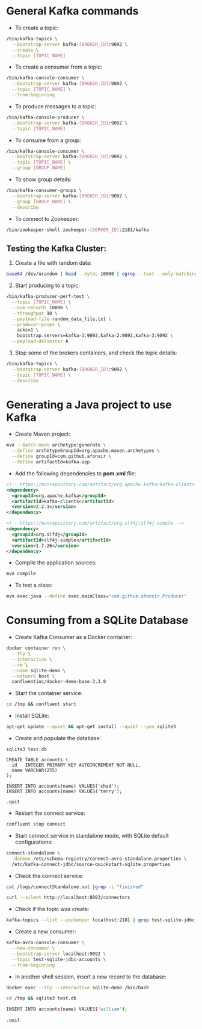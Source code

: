 # General Kafka commands

- To create a topic:
```bash
/bin/kafka-topics \
  --bootstrap-server kafka-[BROKER_ID]:9092 \
  --create \
  --topic [TOPIC_NAME]
```

- To create a consumer from a topic:
```bash
/bin/kafka-console-consumer \
  --bootstrap-server kafka-[BROKER_ID]:9092 \
  --topic [TOPIC_NAME] \
  --from-beginning
```

- To produce messages to a topic:
```bash
/bin/kafka-console-producer \
  --bootstrap-server kafka-[BROKER_ID]:9092 \
  --topic [TOPIC_NAME]
```

- To consume from a group:
```bash
/bin/kafka-console-consumer \
  --bootstrap-server kafka-[BROKER_ID]:9092 \
  --topic [TOPIC_NAME] \
  --group [GROUP_NAME]
```

- To show group details:
```bash
/bin/kafka-consumer-groups \
  --bootstrap-server kafka-[BROKER_ID]:9092 \
  --group [GROUP_NAME] \
  --describe
```

- To connect to Zookeeper:
```bash
/bin/zookeeper-shell zookeeper-[SERVER_ID]:2181/kafka
```

## Testing the Kafka Cluster:

1. Create a file with random data:

```bash
base64 /dev/urandom | head --bytes 10000 | egrep --text --only-matching "\w" | tr --delete '\n' > random_data_file.txt
```

2. Start producing to a topic:

```bash
/bin/kafka-producer-perf-test \
  --topic [TOPIC_NAME] \
  --num-records 10000 \
  --throughput 10 \
  --payload-file random_data_file.txt \
  --producer-props \
    acks=1 \
    bootstrap.servers=kafka-1:9092,kafka-2:9092,kafka-3:9092 \
  --payload-delimiter A
```

3. Stop some of the brokers containers, and check the topic details:

```bash
/bin/kafka-topics \
  --bootstrap-server kafka-[BROKER_ID]:9092 \
  --topic [TOPIC_NAME] \
  --describe
```

# Generating a Java project to use Kafka

- Create Maven project:

```bash
mvn --batch-mode archetype:generate \
  --define archetypeGroupId=org.apache.maven.archetypes \
  --define groupId=com.github.afonsir \
  --define artifactId=kafka-app
```

- Add the following dependencies to **pom.xml** file:

```xml
<!-- https://mvnrepository.com/artifact/org.apache.kafka/kafka-clients -->
<dependency>
  <groupId>org.apache.kafka</groupId>
  <artifactId>kafka-clients</artifactId>
  <version>2.2.1</version>
</dependency>

<!-- https://mvnrepository.com/artifact/org.slf4j/slf4j-simple -->
<dependency>
  <groupId>org.slf4j</groupId>
  <artifactId>slf4j-simple</artifactId>
  <version>1.7.26</version>
</dependency>
```

- Compile the application sources:

```bash
mvn compile
```

- To test a class:

```bash
mvn exec:java --define exec.mainClass="com.github.afonsir.Producer"
```

# Consuming from a SQLite Database

- Create Kafka Consumer as a Docker container:

```bash
docker container run \
  --tty \
  --interactive \
  --rm \
  --name sqlite-demo \
  --network host \
  confluentinc/docker-demo-base:3.3.0
```

- Start the container service:

```bash
cd /tmp && confluent start
```

- Install SQLite:

```bash
apt-get update --quiet && apt-get install --quiet --yes sqlite3
```

- Create and populate the database:

```
sqlite3 test.db

CREATE TABLE accounts (
  id   INTEGER PRIMARY KEY AUTOINCREMENT NOT NULL,
  name VARCHAR(255)
);

INSERT INTO accounts(name) VALUES('chad');
INSERT INTO accounts(name) VALUES('terry');

.quit
```

- Restart the connect service:

```bash
confluent stop connect
```

- Start connect service in standalone mode, with SQLite default configurations:

```bash
connect-standalone \
  -daemon /etc/schema-registry/connect-avro-standalone.properties \
  /etc/kafka-connect-jdbc/source-quickstart-sqlite.properties
```

- Check the connect service:

```bash
cat /logs/connectStandalone.out |grep -i "finished"

curl --silent http://localhost:8083/connectors
```

- Check if the topic was create:

```bash
kafka-topics --list --zookeeper localhost:2181 | grep test-sqlite-jdbc
```

- Create a new consumer:

```bash
kafka-avro-console-consumer \
  --new-consumer \
  --bootstrap-server localhost:9092 \
  --topic test-sqlite-jdbc-accounts \
  --from-beginning
```

- In another shell session, insert a new record to the database:

```bash
docker exec --tty --interactive sqlite-demo /bin/bash

cd /tmp && sqlite3 test.db

INSERT INTO accounts(name) VALUES('william');

.quit
```
